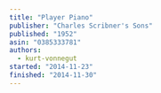 ```yaml
---
title: "Player Piano"
publisher: "Charles Scribner's Sons"
published: "1952"
asin: "0385333781"
authors:
  - kurt-vonnegut
started: "2014-11-23"
finished: "2014-11-30"
---
```

